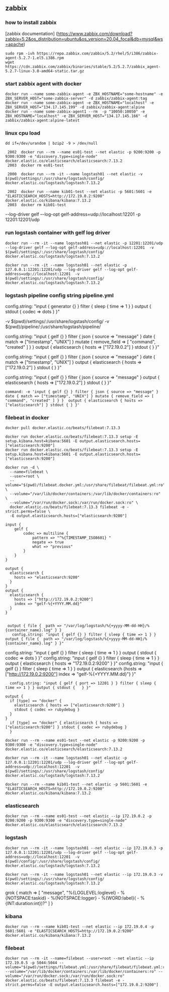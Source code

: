 ## zabbix
### how to install zabbix
[zabbix documentation] (https://www.zabbix.com/download?zabbix=5.2&os_distribution=ubuntu&os_version=20.04_focal&db=mysql&ws=apache)

```
sudo rpm -ivh https://repo.zabbix.com/zabbix/5.2/rhel/5/i386/zabbix-agent-5.2.7-1.el5.i386.rpm
wget https://cdn.zabbix.com/zabbix/binaries/stable/5.2/5.2.7/zabbix_agent-5.2.7-linux-3.0-amd64-static.tar.gz
```
 

### start zabbix agent with docker
```
docker run --name some-zabbix-agent -e ZBX_HOSTNAME="some-hostname" -e ZBX_SERVER_HOST="some-zabbix-server" -d zabbix/zabbix-agent:tag
docker run --name some-zabbix-agent -e ZBX_HOSTNAME="localhost" -e ZBX_SERVER_HOST="134.17.145.199" -d zabbix/zabbix-agent:alpine
docker run --name some-zabbix-agent1 --rm  -p "10050:10050" -e ZBX_HOSTNAME="localhost" -e ZBX_SERVER_HOST="134.17.145.166" -d zabbix/zabbix-agent:alpine-latest
```

### linux cpu load
```
dd if=/dev/urandom | bzip2 -9 > /dev/null
```


```
 2002  docker run --rm --name es01-test --net elastic -p 9200:9200 -p 9300:9300 -e "discovery.type=single-node" docker.elastic.co/elasticsearch/elasticsearch:7.13.2
 2003  docker rm es01-test 

 2000  docker run --rm -it --name logstash01 --net elastic -v $(pwd)/settings/:/usr/share/logstash/config/ docker.elastic.co/logstash/logstash:7.13.2

 2002  docker run --name kib01-test --net elastic -p 5601:5601 -e "ELASTICSEARCH_HOSTS=http://172.19.0.2:9200" docker.elastic.co/kibana/kibana:7.13.2
 2003  docker rm kib01-test
```

--log-driver gelf –-log-opt gelf-address=udp://localhost:12201
-p 12201:12201/udp

### run logstash container with gelf log driver
```
docker run --rm -it --name logstash01 --net elastic -p 12201:12201/udp --log-driver gelf –-log-opt gelf-address=udp://localhost:12201  -v $(pwd)/settings/:/usr/share/logstash/config/ docker.elastic.co/logstash/logstash:7.13.2

docker run --rm -it --name logstash01 --net elastic -p 127.0.0.1:12201:12201/udp --log-driver gelf --log-opt gelf-address=udp://localhost:12201  -v $(pwd)/settings/:/usr/share/logstash/config/ docker.elastic.co/logstash/logstash:7.13.2

```

### logstash pipeline config string pipeline.yml
  config.string: "input { generator {} } filter { sleep { time => 1 } } output { stdout { codec => dots } }"
  
  -v $(pwd)/settings/:/usr/share/logstash/config/
  -v $(pwd)/pipeline/:/usr/share/logstash/pipeline/
  


config.string: "input { gelf {} } filter { json { source => "message" } date { match => ["timestamp", "UNIX"] } mutate { remove_field => [ "command", "created" ] } }  output { elasticsearch { hosts => ["172.19.0.2"] } stdout { } }"

config.string: "input { gelf {} } filter { json { source => "message" } date { match => ["timestamp", "UNIX"] }  output { elasticsearch { hosts => ["172.19.0.2"] } stdout { } }"

config.string: "input { gelf {} } filter { json { source => "message" }  output { elasticsearch { hosts => ["172.19.0.2"] } stdout { } }"
    
    command: -e 'input { gelf {} } filter { json { source => "message" } date { match => ["timestamp", "UNIX"] } mutate { remove_field => [ "command", "created" ] } }  output { elasticsearch { hosts => ["elasticsearch"] } stdout { } }'




### filebeat in docker
```
docker pull docker.elastic.co/beats/filebeat:7.13.3

docker run docker.elastic.co/beats/filebeat:7.13.3 setup -E setup.kibana.host=kibana:5601 -E output.elasticsearch.hosts=["elasticsearch:9200"] 
docker run docker.elastic.co/beats/filebeat:7.13.3 setup -E setup.kibana.host=kibana:5601 -E output.elasticsearch.hosts=["elasticsearch:9200"] 
```
```
docker run -d \
  --name=filebeat \
  --user=root \
  --volume="$(pwd)/filebeat.docker.yml:/usr/share/filebeat/filebeat.yml:ro" \
  --volume="/var/lib/docker/containers:/var/lib/docker/containers:ro" \
  --volume="/var/run/docker.sock:/var/run/docker.sock:ro" \
  docker.elastic.co/beats/filebeat:7.13.3 filebeat -e -strict.perms=false \
  -E output.elasticsearch.hosts=["elasticsearch:9200"]
```


```
input {
    gelf {
        codec => multiline {
            pattern => "^%{TIMESTAMP_ISO8601} "
            negate => true
            what => "previous"
        }
    }
}
```
```
output {
  elasticsearch {
    hosts => "elasticsearch:9200"
  }
}
output {
  elasticsearch {
    hosts => ["http://172.19.0.2:9200"]
    index => "gelf-%{+YYYY.MM.dd}"
  }
}


 output { file {  path => "/var/log/logstash/%{+yyyy-MM-dd-HH}/%{container_name}.log" } }
   config.string: "input { gelf {} } filter { sleep { time => 1 } } output { file {  path => "/var/log/logstash/%{+yyyy-MM-dd-HH}/%{container_name}.log" } }"

```

  config.string: "input { gelf {} } filter { sleep { time => 1 } } output { stdout { codec => dots } }"
  config.string: "input { gelf {} } filter { sleep { time => 1 } } output { elasticsearch { hosts => "172.19.0.2:9200" } }"
    config.string: "input { gelf {} } filter { sleep { time => 1 } } output { elasticsearch {hosts => ["http://172.19.0.2:9200"] index => "gelf-%{+YYYY.MM.dd}"} }"
  
  
```
  config.string: "input { gelf { port => 12201 } } filter { sleep { time => 1 } } output { stdout {   } }"
```  
```
output {
  if [type] == "docker" {
    elasticsearch { hosts => ["elasticsearch:9200"] }
    stdout { codec => rubydebug }
  }
}
  if [type] == "docker" { elasticsearch { hosts => ["elasticsearch:9200"] } stdout { codec => rubydebug }
  }
```


```
docker run --rm --name es01-test --net elastic -p 9200:9200 -p 9300:9300 -e "discovery.type=single-node" docker.elastic.co/elasticsearch/elasticsearch:7.13.2

docker run --rm -it --name logstash01 --net elastic -p 127.0.0.1:12201:12201/udp --log-driver gelf --log-opt gelf-address=udp://localhost:12201  -v $(pwd)/settings/:/usr/share/logstash/config/ docker.elastic.co/logstash/logstash:7.13.2

docker run --rm --name kib01-test --net elastic -p 5601:5601 -e "ELASTICSEARCH_HOSTS=http://172.19.0.2:9200" docker.elastic.co/kibana/kibana:7.13.2
```

### elasticsearch
```
docker run --rm --name es01-test --net elastic --ip 172.19.0.2 -p 9200:9200 -p 9300:9300 -e "discovery.type=single-node" docker.elastic.co/elasticsearch/elasticsearch:7.13.2
```

### logstash
```
docker run --rm -it --name logstash01 --net elastic --ip 172.19.0.3 -p 127.0.0.1:12201:12201/udp --log-driver gelf --log-opt gelf-address=udp://localhost:12201  -v $(pwd)/config/:/usr/share/logstash/config/ docker.elastic.co/logstash/logstash:7.13.2

docker run --rm -it --name logstash01 --net elastic --ip 172.19.0.3 -v $(pwd)/settings/:/usr/share/logstash/config/ docker.elastic.co/logstash/logstash:7.13.2

```
   grok { match => [   "message", "%{LOGLEVEL:loglevel} - %{NOTSPACE:taskid} - %{NOTSPACE:logger} - %{WORD:label}( - %{INT:duration:int})?"  ]  }


### kibana
```
docker run --rm --name kib01-test --net elastic --ip 172.19.0.4 -p 5601:5601 -e "ELASTICSEARCH_HOSTS=http://172.19.0.2:9200" docker.elastic.co/kibana/kibana:7.13.2
```

### filebeat 
```
docker run --rm -it --name=filebeat --user=root --net elastic --ip 172.19.0.5 -p 5044:5044 --volume="$(pwd)/settings/filebeat.yml:/usr/share/filebeat/filebeat.yml:ro" --volume="/var/lib/docker/containers:/var/lib/docker/containers:ro" --volume="/var/run/docker.sock:/var/run/docker.sock:ro" docker.elastic.co/beats/filebeat:7.13.3 filebeat -e -strict.perms=false -E output.elasticsearch.hosts=["172.19.0.2:9200"]

```
